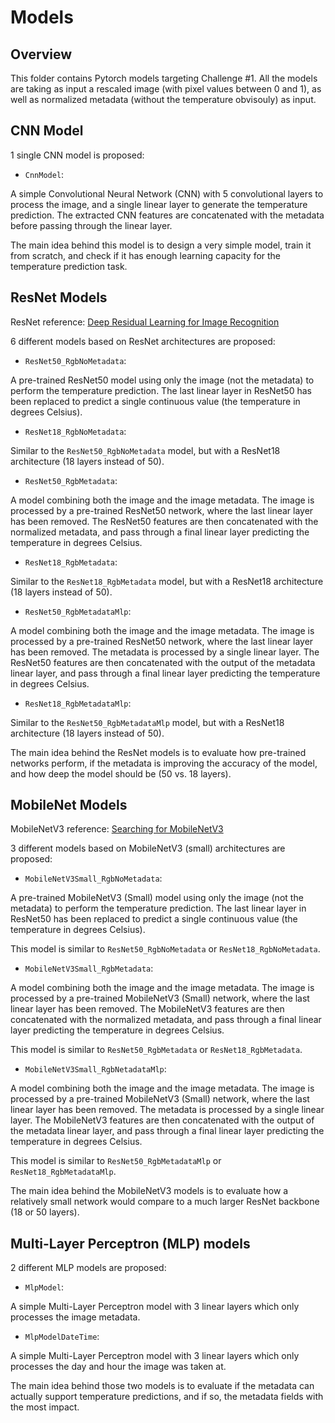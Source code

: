 # Models

## Overview

This folder contains Pytorch models targeting Challenge #1. All the models are taking as
input a rescaled image (with pixel values between 0 and 1), as well as normalized
metadata (without the temperature obvisouly) as input.

## CNN Model

1 single CNN model is proposed:

- `CnnModel`:

A simple Convolutional Neural Network (CNN) with 5 convolutional layers to process the
image, and a single linear layer to generate the temperature prediction. The extracted
CNN features are concatenated with the metadata before passing through the linear layer.

The main idea behind this model is to design a very simple model, train it from
scratch, and check if it has enough learning capacity for the temperature prediction
task.

## ResNet Models

ResNet reference:
[Deep Residual Learning for Image Recognition](https://doi.org/10.48550/arXiv.1512.03385)

6 different models based on ResNet architectures are proposed:

- `ResNet50_RgbNoMetadata`:

A pre-trained ResNet50 model using only the image (not the metadata) to perform the
temperature prediction. The last linear layer in ResNet50 has been replaced to predict a
single continuous value (the temperature in degrees Celsius).

- `ResNet18_RgbNoMetadata`:

Similar to the `ResNet50_RgbNoMetadata` model, but with a ResNet18 architecture (18
layers instead of 50).

- `ResNet50_RgbMetadata`:

A model combining both the image and the image metadata. The image is processed by a
pre-trained ResNet50 network, where the last linear layer has been removed. The ResNet50
features are then concatenated with the normalized metadata, and pass through a final
linear layer predicting the temperature in degrees Celsius.

- `ResNet18_RgbMetadata`:

Similar to the `ResNet18_RgbMetadata` model, but with a ResNet18 architecture (18
layers instead of 50).

- `ResNet50_RgbMetadataMlp`:

A model combining both the image and the image metadata. The image is processed by a
pre-trained ResNet50 network, where the last linear layer has been removed. The metadata
is processed by a single linear layer. The ResNet50 features are then concatenated with
the output of the metadata linear layer, and pass through a final linear layer
predicting the temperature in degrees Celsius.

- `ResNet18_RgbMetadataMlp`:

Similar to the `ResNet50_RgbMetadataMlp` model, but with a ResNet18 architecture (18
layers instead of 50).

The main idea behind the ResNet models is to evaluate how pre-trained networks perform,
if the metadata is improving the accuracy of the model, and how deep the model should be
(50 vs. 18 layers).

## MobileNet Models

MobileNetV3 reference:
[Searching for MobileNetV3](https://doi.org/10.48550/arXiv.1905.02244)

3 different models based on MobileNetV3 (small) architectures are proposed:

- `MobileNetV3Small_RgbNoMetadata`:

A pre-trained MobileNetV3 (Small) model using only the image (not the metadata) to
perform the temperature prediction. The last linear layer in ResNet50 has been replaced
to predict a single continuous value (the temperature in degrees Celsius).

This model is similar to `ResNet50_RgbNoMetadata` or `ResNet18_RgbNoMetadata`.

- `MobileNetV3Small_RgbMetadata`:

A model combining both the image and the image metadata. The image is processed by a
pre-trained MobileNetV3 (Small) network, where the last linear layer has been removed.
The MobileNetV3 features are then concatenated with the normalized metadata, and pass
through a final linear layer predicting the temperature in degrees Celsius.

This model is similar to `ResNet50_RgbMetadata` or `ResNet18_RgbMetadata`.

- `MobileNetV3Small_RgbNetadataMlp`:

A model combining both the image and the image metadata. The image is processed by a
pre-trained MobileNetV3 (Small) network, where the last linear layer has been removed.
The metadata is processed by a single linear layer. The MobileNetV3 features are then
concatenated with the output of the metadata linear layer, and pass through a final
linear layer predicting the temperature in degrees Celsius.

This model is similar to `ResNet50_RgbMetadataMlp` or `ResNet18_RgbMetadataMlp`.

The main idea behind the MobileNetV3 models is to evaluate how a relatively small
network would compare to a much larger ResNet backbone (18 or 50 layers).

## Multi-Layer Perceptron (MLP) models

2 different MLP models are proposed:

- `MlpModel`:

A simple Multi-Layer Perceptron model with 3 linear layers which only processes the
image metadata.

- `MlpModelDateTime`:

A simple Multi-Layer Perceptron model with 3 linear layers which only processes the day
and hour the image was taken at.

The main idea behind those two models is to evaluate if the metadata can actually
support temperature predictions, and if so, the metadata fields with the most impact.
